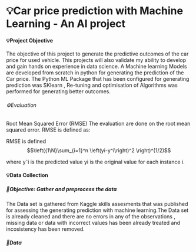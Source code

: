 # 💡Car price prediction with Machine Learning - An AI project
#### 💡Project Objective
The objective of this project to generate the predictive outcomes of the car price for used vehicle. This projects will also validate my ability to develop and gain hands on experience in data science.
A Machine learning Models are developed from scratch in python for generating the prediction of the Car price. The Python ML Package that has been configured for generating prediction was SKlearn , Re-tuning and optimisation of Algorithms was performed for generating better outcomes.
###### ⚙️Evaluation 
Root Mean Squared Error (RMSE)
The evaluation are done on the root mean squared error. RMSE is defined as:

RMSE is defined  
$$\left({1\N}\sum_{i=1}^n \left(yi-y^i\right)^2 \right)^(1/2)$$

where
yˆi is the predicted value
yi is the original value for each instance i.

#### 💡Data Collection
##### 🔦Objective: Gather and preprocess the data
The Data set is gathered from Kaggle skills assesments that was published for assessing the generating prediction with machine learning.The Data set is already cleaned and there are no errors in any of the observations , missing data or data with incorrect values has been already treated and incosistency has been removed.
##### 🔦Data 

